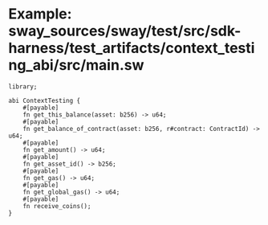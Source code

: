 # Example: sway_sources/sway/test/src/sdk-harness/test_artifacts/context_testing_abi/src/main.sw

```sway
library;

abi ContextTesting {
    #[payable]
    fn get_this_balance(asset: b256) -> u64;
    #[payable]
    fn get_balance_of_contract(asset: b256, r#contract: ContractId) -> u64;
    #[payable]
    fn get_amount() -> u64;
    #[payable]
    fn get_asset_id() -> b256;
    #[payable]
    fn get_gas() -> u64;
    #[payable]
    fn get_global_gas() -> u64;
    #[payable]
    fn receive_coins();
}

```
